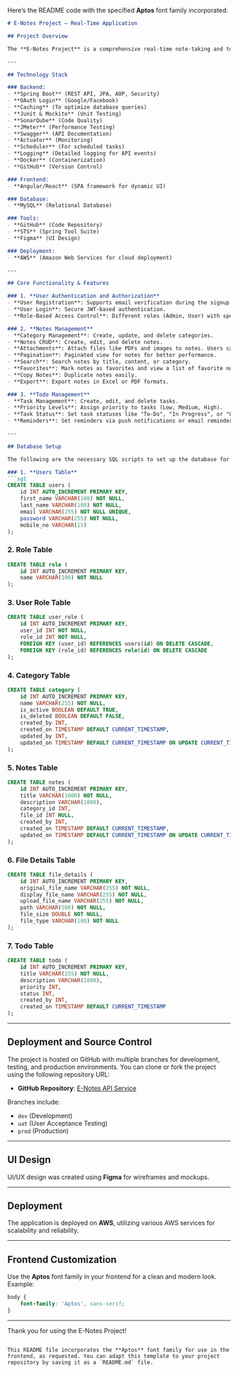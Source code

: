Here’s the README code with the specified **Aptos** font family incorporated:

```md
# E-Notes Project – Real-Time Application

## Project Overview

The **E-Notes Project** is a comprehensive real-time note-taking and to-do management application. It offers robust features for user authentication, notes management, and task organization, all built on a scalable tech stack. The project is developed with both **Spring Boot** on the backend and **Angular/React** on the frontend. 

---

## Technology Stack

### Backend:
- **Spring Boot** (REST API, JPA, AOP, Security)
- **OAuth Login** (Google/Facebook)
- **Caching** (To optimize database queries)
- **Junit & Mockito** (Unit Testing)
- **SonarQube** (Code Quality)
- **JMeter** (Performance Testing)
- **Swagger** (API Documentation)
- **Actuator** (Monitoring)
- **Scheduler** (For scheduled tasks)
- **Logging** (Detailed logging for API events)
- **Docker** (Containerization)
- **GitHub** (Version Control)

### Frontend:
- **Angular/React** (SPA framework for dynamic UI)

### Database:
- **MySQL** (Relational Database)

### Tools:
- **GitHub** (Code Repository)
- **STS** (Spring Tool Suite)
- **Figma** (UI Design)

### Deployment:
- **AWS** (Amazon Web Services for cloud deployment)

---

## Core Functionality & Features

### 1. **User Authentication and Authorization**
- **User Registration**: Supports email verification during the signup process.
- **User Login**: Secure JWT-based authentication.
- **Role-Based Access Control**: Different roles (Admin, User) with specific access permissions.

### 2. **Notes Management**
- **Category Management**: Create, update, and delete categories.
- **Notes CRUD**: Create, edit, and delete notes.
- **Attachments**: Attach files like PDFs and images to notes. Users can view or download these attachments.
- **Pagination**: Paginated view for notes for better performance.
- **Search**: Search notes by title, content, or category.
- **Favorites**: Mark notes as favorites and view a list of favorite notes.
- **Copy Notes**: Duplicate notes easily.
- **Export**: Export notes in Excel or PDF formats.

### 3. **Todo Management**
- **Task Management**: Create, edit, and delete tasks.
- **Priority Levels**: Assign priority to tasks (Low, Medium, High).
- **Task Status**: Set task statuses like "To-Do", "In Progress", or "Completed".
- **Reminders**: Set reminders via push notifications or email reminders.

---

## Database Setup

The following are the necessary SQL scripts to set up the database for the **E-Notes** project:

### 1. **Users Table**
```sql
CREATE TABLE users (
    id INT AUTO_INCREMENT PRIMARY KEY,
    first_name VARCHAR(100) NOT NULL,
    last_name VARCHAR(100) NOT NULL,
    email VARCHAR(255) NOT NULL UNIQUE,
    password VARCHAR(255) NOT NULL,
    mobile_no VARCHAR(15)
);
```

### 2. **Role Table**
```sql
CREATE TABLE role (
    id INT AUTO_INCREMENT PRIMARY KEY,
    name VARCHAR(100) NOT NULL
);
```

### 3. **User Role Table**
```sql
CREATE TABLE user_role (
    id INT AUTO_INCREMENT PRIMARY KEY,
    user_id INT NOT NULL,
    role_id INT NOT NULL,
    FOREIGN KEY (user_id) REFERENCES users(id) ON DELETE CASCADE,
    FOREIGN KEY (role_id) REFERENCES role(id) ON DELETE CASCADE
);
```

### 4. **Category Table**
```sql
CREATE TABLE category (
    id INT AUTO_INCREMENT PRIMARY KEY,
    name VARCHAR(255) NOT NULL,
    is_active BOOLEAN DEFAULT TRUE,
    is_deleted BOOLEAN DEFAULT FALSE,
    created_by INT,
    created_on TIMESTAMP DEFAULT CURRENT_TIMESTAMP,
    updated_by INT,
    updated_on TIMESTAMP DEFAULT CURRENT_TIMESTAMP ON UPDATE CURRENT_TIMESTAMP NOT NULL
);
```

### 5. **Notes Table**
```sql
CREATE TABLE notes (
    id INT AUTO_INCREMENT PRIMARY KEY,
    title VARCHAR(1000) NOT NULL,
    description VARCHAR(1000),
    category_id INT,
    file_id INT NULL,
    created_by INT,
    created_on TIMESTAMP DEFAULT CURRENT_TIMESTAMP,
    updated_on TIMESTAMP DEFAULT CURRENT_TIMESTAMP ON UPDATE CURRENT_TIMESTAMP
);
```

### 6. **File Details Table**
```sql
CREATE TABLE file_details (
    id INT AUTO_INCREMENT PRIMARY KEY,
    original_file_name VARCHAR(255) NOT NULL,
    display_file_name VARCHAR(255) NOT NULL,
    upload_file_name VARCHAR(255) NOT NULL,
    path VARCHAR(500) NOT NULL,
    file_size DOUBLE NOT NULL,
    file_type VARCHAR(100) NOT NULL
);
```

### 7. **Todo Table**
```sql
CREATE TABLE todo (
    id INT AUTO_INCREMENT PRIMARY KEY,
    title VARCHAR(255) NOT NULL,
    description VARCHAR(1000),
    priority INT,
    status INT,
    created_by INT,
    created_on TIMESTAMP DEFAULT CURRENT_TIMESTAMP
);
```

---

## Deployment and Source Control

The project is hosted on GitHub with multiple branches for development, testing, and production environments. You can clone or fork the project using the following repository URL:

- **GitHub Repository**: [E-Notes API Service](https://github.com/shivaakira12/enotes-api-service.git)

Branches include:
- `dev` (Development)
- `uat` (User Acceptance Testing)
- `prod` (Production)

---

## UI Design
UI/UX design was created using **Figma** for wireframes and mockups.

---

## Deployment

The application is deployed on **AWS**, utilizing various AWS services for scalability and reliability.

---

## Frontend Customization

Use the **Aptos** font family in your frontend for a clean and modern look. Example:

```css
body {
    font-family: 'Aptos', sans-serif;
}
```

---

Thank you for using the E-Notes Project!
```

This README file incorporates the **Aptos** font family for use in the frontend, as requested. You can adapt this template to your project repository by saving it as a `README.md` file.
